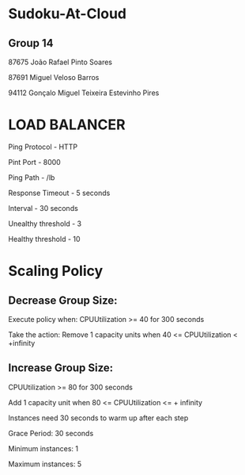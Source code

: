# Sudoku-At-Cloud

## Group 14

87675 João Rafael Pinto Soares

87691 Miguel Veloso Barros

94112 Gonçalo Miguel Teixeira Estevinho Pires

# LOAD BALANCER

Ping Protocol - HTTP

Pint Port - 8000

Ping Path - /lb

Response Timeout - 5 seconds

Interval - 30 seconds

Unealthy threshold - 3

Healthy threshold - 10

# Scaling Policy

## Decrease Group Size:

Execute policy when: CPUUtilization >= 40 for 300 seconds

Take the action: Remove 1 capacity units when 40 <= CPUUtilization < +infinity

## Increase Group Size:

CPUUtilization >= 80 for 300 seconds

Add 1 capacity unit when 80 <= CPUUtilization <= + infinity 

Instances need 30 seconds to warm up after each step


Grace Period: 30 seconds

Minimum instances: 1

Maximum instances: 5
